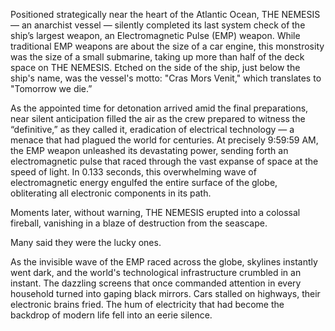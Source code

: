 Positioned strategically near the heart of the Atlantic Ocean, THE NEMESIS — an anarchist vessel — silently completed its last system check of the ship’s largest weapon, an Electromagnetic Pulse (EMP) weapon. While traditional EMP weapons are about the size of a car engine, this monstrosity was the size of a small submarine, taking up more than half of the deck space on THE NEMESIS. Etched on the side of the ship, just below the ship's name, was the vessel's motto: "Cras Mors Venit," which translates to "Tomorrow we die.”

As the appointed time for detonation arrived amid the final preparations, near silent anticipation filled the air as the crew prepared to witness the “definitive,” as they called it, eradication of electrical technology — a menace that had plagued the world for centuries. At precisely 9:59:59 AM, the EMP weapon unleashed its devastating power, sending forth an electromagnetic pulse that raced through the vast expanse of space at the speed of light. In 0.133 seconds, this overwhelming wave of electromagnetic energy engulfed the entire surface of the globe, obliterating all electronic components in its path.

Moments later, without warning, THE NEMESIS erupted into a colossal fireball, vanishing in a blaze of destruction from the seascape.

Many said they were the lucky ones.

As the invisible wave of the EMP raced across the globe, skylines instantly went dark, and the world's technological infrastructure crumbled in an instant. The dazzling screens that once commanded attention in every household turned into gaping black mirrors. Cars stalled on highways, their electronic brains fried. The hum of electricity that had become the backdrop of modern life fell into an eerie silence.